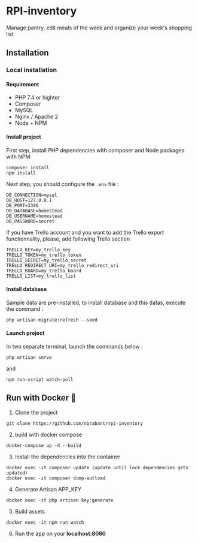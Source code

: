 # RPI-inventory

Manage pantry, edit meals of the week and organize your week's shopping list

## Installation

### Local installation

#### Requirement

- PHP 7.4 or highter
- Composer
- MySQL 
- Nginx / Apache 2
- Node + NPM 

#### Install project

First step, install PHP dependencies with composer and Node packages with NPM

```shell script
composer install
npm install
```

Next step, you should configure the `.env` file :

```dotenv
DB_CONNECTION=mysql
DB_HOST=127.0.0.1
DB_PORT=3306
DB_DATABASE=homestead
DB_USERNAME=homestead
DB_PASSWORD=secret
```

If you have Trello account and you want to add the Trello export functionnality, please, add following Trello section

```dotenv
TRELLO_KEY=my_trello_key
TRELLO_TOKEN=my_trello_token
TRELLO_SECRET=my_trello_secret
TRELLO_REDIRECT_URI=my_trello_redirect_uri
TRELLO_BOARD=my_trello_board
TRELLO_LIST=my_trello_list
```

#### Install database

Sample data are pre-installed, to install database and this datas, execute the command :

```shell script
php artisan migrate:refresh --seed
```

#### Launch project

In two separate terminal, launch the commands below :

```shell script
php artisan serve
```

and

```shell script
npm run-script watch-poll
```

## Run with Docker 🐋

1. Clone the project
```
git clone https://github.com/nbrabant/rpi-inventory
```
2. build with docker compose
```
docker-compose up -d --build
```
3. Install the dependencies into the container
```
docker exec -it composer update (update until lock dependencies gets updated)
docker exec -it composer dump-autload
```
4. Generate Artisan APP_KEY
```
docker exec -it php artisan key:generate
```
5. Build assets
```
docker exec -it npm run watch
```
6. Run the app on your **localhost:8080**